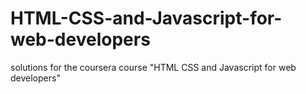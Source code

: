 # HTML-CSS-and-Javascript-for-web-developers
solutions for the coursera course "HTML CSS and Javascript for web developers"
